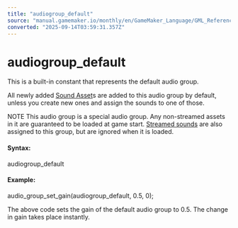 ```yaml
---
title: "audiogroup_default"
source: "manual.gamemaker.io/monthly/en/GameMaker_Language/GML_Reference/Asset_Management/Audio/Audio_Groups/audiogroup_default.htm"
converted: "2025-09-14T03:59:31.357Z"
---
```


# audiogroup\_default

This is a built-in constant that represents the default audio group.

All newly added [Sound Asset](../../../../../The_Asset_Editors/Sounds.md)s are added to this audio group by default, unless you create new ones and assign the sounds to one of those.

NOTE This audio group is a special audio group. Any non-streamed assets in it are guaranteed to be loaded at game start. [Streamed sounds](../audio_create_stream.md) are also assigned to this group, but are ignored when it is loaded.

#### Syntax:

audiogroup\_default

#### Example:

audio\_group\_set\_gain(audiogroup\_default, 0.5, 0);

The above code sets the gain of the default audio group to 0.5. The change in gain takes place instantly.
